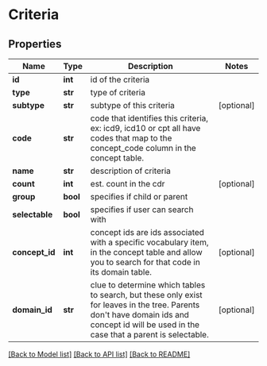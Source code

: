 # Criteria

## Properties
Name | Type | Description | Notes
------------ | ------------- | ------------- | -------------
**id** | **int** | id of the criteria | 
**type** | **str** | type of criteria | 
**subtype** | **str** | subtype of this criteria | [optional] 
**code** | **str** | code that identifies this criteria, ex: icd9, icd10 or cpt all have codes that map to the concept_code column in the concept table.  | 
**name** | **str** | description of criteria | 
**count** | **int** | est. count in the cdr | [optional] 
**group** | **bool** | specifies if child or parent | 
**selectable** | **bool** | specifies if user can search with | 
**concept_id** | **int** | concept ids are ids associated with a specific vocabulary item, in the concept table and allow you to search for that code in its domain table.  | [optional] 
**domain_id** | **str** | clue to determine which tables to search, but these only exist for leaves in the tree. Parents don&#39;t have domain ids and concept id will be used in the case that a parent is selectable.  | [optional] 

[[Back to Model list]](../README.md#documentation-for-models) [[Back to API list]](../README.md#documentation-for-api-endpoints) [[Back to README]](../README.md)


